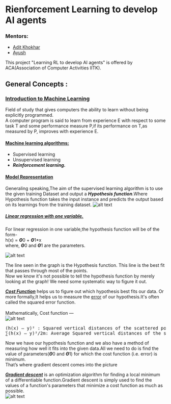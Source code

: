 # Rienforcement Learning to develop AI agents
### Mentors:
- [Adit Khokhar](https://github.com/adit-khokar)
- [Ayush](https://github.com/Ayush-Ranjan)

 This project "Learning RL to develop AI agents" is offered by ACA(Association of Computer Activities IITK).
 ## General Concepts :
 ### <u> Introduction to Machine Learning </u>
 Field of study that gives computers the ability to learn without being explicitly programmed.<br>
 A computer program is said to learn from experience E with respect to some task T and some performance measure P,if its performance on T,as measured by P, improves with experience E.
 #### <ins>Machine learning algorithms:</ins>
- Supervised learning
- Unsupervised learning
- ***Reinforcement learning.*** 

#### <ins>Model Representation</ins>
Generaling speaking,The aim of the supervised learning algorithm is to use the given training Dataset and output a ***Hypothesis function***.Where Hypothesis function takes the input instance and predicts the output based on its learnings from the training dataset.
![alt text](https://machinelearningmedium.com/assets/2017-08-10-model-representation-and-hypothesis/fig-1-hypothesis.png?raw=true)

##### <ins>Linear	regression	with	one	variable.</ins>

For linear regression in one variable,the hypothesis function will be of the form-<br>
h(x) = ***Θ***0 + ***Θ***1*x         <br>where, ***Θ***0 and ***Θ***1 are the parameters.


![alt text](https://miro.medium.com/max/337/1*6egMs9kaw3HFwtQiANtoaQ.png?raw=true)

The line seen in the graph is the Hypothesis function. This line is the best fit that passes through most of the points.<br>
Now we know it's not possible to tell the hypothesis function by merely looking at the graph! We need some systematic way to figure it out.<br>

<ins>***Cost Function***</ins> helps us to figure out which hypothesis best fits our data. Or more formally,It helps us to measure the <ins>error</ins> of our hypothesis.It's often called the squared error function.<br><br>
Mathematically, Cost function —<br>
![alt text](https://miro.medium.com/max/431/1*xXr2YaMcE0KnFAimpT2kHA.png?raw=true)

<pre>
(h(x) — y)² : Squared vertical distances of the scattered points from the hypothesis.
∑(h(x) — y)²/2m: Average Squared vertical distances of the scattered points from the hypothesis, i.e Mean Squared error.
</pre>

Now we have our hypothesis function and we also have a method of measuring how well it fits into the given data.All we need to do is find the value of parameters(***Θ***0 and ***Θ***1) for which the cost function (i.e. error) is minimum.<br> That’s where gradient descent comes into the picture

<ins>***Gradient descent***</ins> is an optimization algorithm for finding a local minimum of a differentiable function.Gradient descent is simply used to find the values of a function's parameters that minimize a cost function as much as possible.<br>
![alt text](https://miro.medium.com/max/600/0*OHYVpB111n4tr80y?raw=true)
